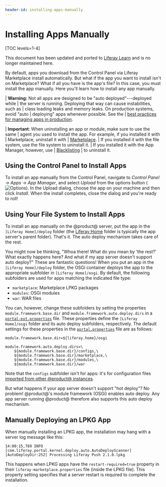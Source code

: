 ```yaml
---
header-id: installing-apps-manually
---
```


# Installing Apps Manually

[TOC levels=1-4]

<aside class="alert alert-info">
  <span class="wysiwyg-color-blue120">This document has been updated and ported to <a href="https://learn.liferay.com/dxp/latest/en/system-administration/installing-and-managing-apps/installing-apps/installing-apps.html">Liferay Learn</a> and is no longer maintained here.</span>
</aside>

By default, apps you download from the Control Panel via Liferay Marketplace
install automatically. But what if the app you want to install isn't on
Marketplace? What if all you have is the app's file? In this case, you must
install the app manually. Here you'll learn how to install any app manually.

| **Warning:** Not all apps are designed to be "auto deployed"---deployed while
| the server is running. Deploying that way can cause instabilities, such as
| class loading leaks and memory leaks. On production systems, avoid "auto
| deploying" apps whenever possible. See the
| [best practices for managing apps in production](/docs/7-2/user/-/knowledge_base/u/managing-and-configuring-apps#managing-apps-in-production).

| **Important**: When uninstalling an app or module, make sure to use the same
| agent you used to install the app. For example, if you installed it with
| Marketplace, uninstall it with
| [Marketplace](/docs/7-2/user/-/knowledge_base/u/using-the-liferay-marketplace).
| If you installed it with the file system, use the file system to uninstall it.
| If you installed it with the App Manager, however, use
| [Blacklisting](/docs/7-2/user/-/knowledge_base/u/blacklisting-osgi-bundles-and-components)
| to uninstall it.

## Using the Control Panel to Install Apps

To install an app manually from the Control Panel, navigate to *Control Panel*
&rarr; *Apps* &rarr; *App Manager*, and select *Upload* from the options button
(![Options](../../images/icon-options.png)). In the Upload dialog, choose the
app on your machine and then click *Install*. When the install completes, close
the dialog and you're ready to roll!

## Using Your File System to Install Apps

To install an app manually on the @product@ server, put the app in the `[Liferay
Home]/deploy` folder (the [Liferay
Home](/docs/7-2/deploy/-/knowledge_base/d/liferay-home) folder is typically the
app server's parent folder). That's it. The auto deploy mechanism takes care of
the rest.

You might now be thinking, "Whoa there! What do you mean by 'the rest?' What
exactly happens here? And what if my app server doesn't support auto deploy?"
These are fantastic questions! When you put an app in the `[Liferay
Home]/deploy` folder, the OSGi container deploys the app to the appropriate
subfolder in `[Liferay Home]/osgi`. By default, the following subfolders are
used for apps matching the indicated file type:

-   `marketplace`: Marketplace LPKG packages
-   `modules`: OSGi modules
-   `war`: WAR files

You can, however, change these subfolders by setting the properties
`module.framework.base.dir` and `module.framework.auto.deploy.dirs` in a
[`portal-ext.properties`](/docs/7-2/deploy/-/knowledge_base/d/portal-properties)
file. These properties define the `[Liferay Home]/osgi`  folder and its auto
deploy subfolders, respectively. The default settings for  these properties in
the
[`portal.properties`](@platform-ref@/7.2-latest/propertiesdoc/portal.properties.html)
file are as follows:

```properties
module.framework.base.dir=${liferay.home}/osgi

module.framework.auto.deploy.dirs=\
    ${module.framework.base.dir}/configs,\
    ${module.framework.base.dir}/marketplace,\
    ${module.framework.base.dir}/modules,\
    ${module.framework.base.dir}/war
```

Note that the `configs` subfolder isn't for apps: it's for configuration files
[imported from other @product@ instances](/docs/7-2/user/-/knowledge_base/u/system-settings#exporting-and-importing-configurations).

But what happens if your app server doesn't support "hot deploy"? No problem!
@product@'s module framework (OSGi) enables auto deploy. Any app server running
@product@ therefore also supports this auto deploy mechanism.

## Manually Deploying an LPKG App

When manually installing an LPKG app, the installation may hang with a server
log message like this:

```
14:00:15,789 INFO  [com.liferay.portal.kernel.deploy.auto.AutoDeployScanner][AutoDeployDir:252] Processing Liferay Push 2.1.0.lpkg
```

This happens when LPKG apps have the `restart-required=true` property in their
`liferay-marketplace.properties` file (inside the LPKG file). This property
setting specifies that a server restart is required to complete the
installation.
